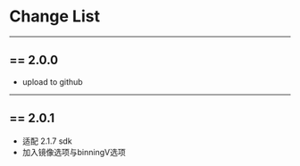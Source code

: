 # Change List

---
## == 2.0.0
- upload to github

---
## == 2.0.1
- 适配 2.1.7 sdk
- 加入镜像选项与binningV选项